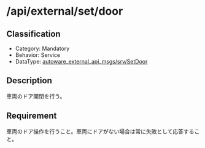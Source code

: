 # /api/external/set/door

## Classification

- Category: Mandatory
- Behavior: Service
- DataType: [autoware_external_api_msgs/srv/SetDoor](https://github.com/tier4/autoware_api_msgs/blob/develop/autoware_external_api_msgs/srv/SetDoor.srv)

## Description

車両のドア開閉を行う。

## Requirement

車両のドア操作を行うこと。車両にドアがない場合は常に失敗として応答すること。

